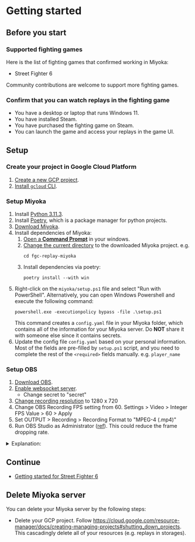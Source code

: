 # Getting started

## Before you start

### Supported fighting games

Here is the list of fighting games that confirmed working in Miyoka:

- Street Fighter 6

Community contributions are welcome to support more fighting games.

### Confirm that you can watch replays in the fighting game

- You have a desktop or laptop that runs Windows 11.
- You have installed Steam.
- You have purchased the fighting game on Steam.
- You can launch the game and access your replays in the game UI.

## Setup

### Create your project in Google Cloud Platform

1. [Create a new GCP project](https://cloud.google.com/resource-manager/docs/creating-managing-projects#creating_a_project).
1. [Install `gcloud` CLI](https://cloud.google.com/sdk/docs/install).

### Setup Miyoka

1. Install [Python 3.11.3](https://www.python.org/downloads/windows/).
1. Install [Poetry](https://python-poetry.org/docs/#installing-with-pipx), which is a package manager for python projects.
1. [Download Miyoka](https://github.com/fgcreplaymiyoka/fgc-replay-miyoka/releases).
1. Install dependencies of Miyoka:
    1. [Open a **Command Prompt**](https://www.wikihow.com/Open-the-Command-Prompt-in-Windows#:~:text=Open%20the%20%22Start%22%20menu%20and,%22%20and%20press%20%22Enter%22.) in your windows.
    1. [Change the current directory](https://www.geeksforgeeks.org/change-directories-in-command-prompt/) to the downloaded Miyoka project. e.g.
        ```shell
        cd fgc-replay-miyoka
        ```
    1. Install dependencies via poetry:
        ```shell
        poetry install --with win
        ```
1. Right-click on the `miyoka/setup.ps1` file and select "Run with PowerShell".
    Alternatively, you can open Windows Powershell and execute the following command:
    ```
    powershell.exe -executionpolicy bypass -file .\setup.ps1
    ```
    This command creates a `config.yaml` file in your Miyoka folder, which
    contains all of the information for your Miyoka server.
    Do **NOT** share it with someone else since it contains secrets.
1. Update the config file `config.yaml` based on your personal information.
   Most of the fields are pre-filled by `setup.ps1` script,
   and you need to complete the rest of the `<required>` fields manually. e.g. `player_name`

### Setup OBS

1. [Download OBS](https://obsproject.com/download).
1. [Enable websocket server](https://fms-manual.readthedocs.io/en/latest/audience-display/obs-integration/obs-websockets.html).
    - Change secret to "secret"
1. [Change recording resolution](https://obsproject.com/kb/standard-recording-output-guide) to 1280 x 720
1. Change OBS Recording FPS setting from 60. Settings > Video > Integer FPS Value > 60 > Apply
1. Set OUTPUT > Recording > Recording Format to "MPEG-4 (.mp4)"
1. Run OBS Studio as Administrator ([ref](https://www.google.com/search?q=obs+studio+run+as+administrator&rlz=1C1LLPF_enJP1059JP1059&oq=OBS+Studio+admini&gs_lcrp=EgZjaHJvbWUqCAgBEAAYFhgeMgYIABBFGDkyCAgBEAAYFhgeMgoIAhAAGAgYDRgeMgoIAxAAGAgYDRgeMg0IBBAAGIYDGIAEGIoFMg0IBRAAGIYDGIAEGIoFMg0IBhAAGIYDGIAEGIoFMg0IBxAAGIYDGIAEGIoFMg0ICBAAGIYDGIAEGIoFMgoICRAAGIAEGKIE0gEIMzc5MWowajeoAgCwAgA&sourceid=chrome&ie=UTF-8)). This could reduce the frame dropping rate.

<details>
<summary>Explanation:</summary>
Miyoka uses OBS to record replays on the game screen. OBS is quite performant that can reduce the frame dropping rate (approx. 1-5% loss).
Since fighting games are usually processing p1/p2 frames at 60 FPS, the recording FPS must be equal to or greater than that.
</details>

## Continue

- [Getting started for Street Fighter 6](getting_started/sf6.md)

## Delete Miyoka server

You can delete your Miyoka server by the following steps:

- Delete your GCP project. Follow https://cloud.google.com/resource-manager/docs/creating-managing-projects#shutting_down_projects.
  This cascadingly delete all of your resources (e.g. replays in storages).
